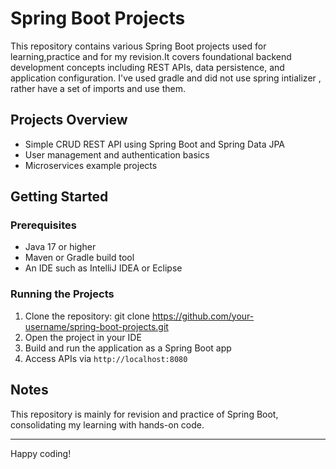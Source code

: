 # Spring Boot Projects

This repository contains various Spring Boot projects used for learning,practice and for my revision.It covers foundational backend development concepts including REST APIs, data persistence, and application configuration.
I've used gradle and did not use spring intializer , rather have a set of imports and use them.
## Projects Overview
- Simple CRUD REST API using Spring Boot and Spring Data JPA
- User management and authentication basics
- Microservices example projects

## Getting Started

### Prerequisites
- Java 17 or higher
- Maven or Gradle build tool
- An IDE such as IntelliJ IDEA or Eclipse

### Running the Projects
1. Clone the repository:
git clone https://github.com/your-username/spring-boot-projects.git
2. Open the project in your IDE  
3. Build and run the application as a Spring Boot app  
4. Access APIs via `http://localhost:8080`

## Notes
This repository is mainly for revision and practice of Spring Boot, consolidating my learning with hands-on code.

---

Happy coding!
